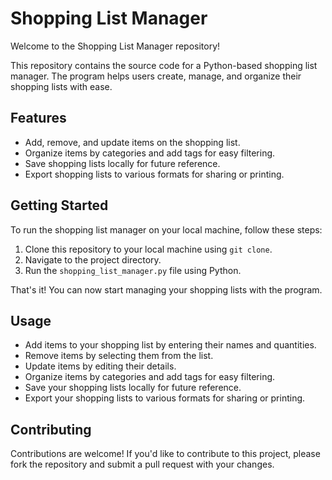# Shopping List Manager

Welcome to the Shopping List Manager repository!

This repository contains the source code for a Python-based shopping list manager. The program helps users create, manage, and organize their shopping lists with ease.

## Features

- Add, remove, and update items on the shopping list.
- Organize items by categories and add tags for easy filtering.
- Save shopping lists locally for future reference.
- Export shopping lists to various formats for sharing or printing.

## Getting Started

To run the shopping list manager on your local machine, follow these steps:

1. Clone this repository to your local machine using `git clone`.
2. Navigate to the project directory.
3. Run the `shopping_list_manager.py` file using Python.


That's it! You can now start managing your shopping lists with the program.

## Usage

- Add items to your shopping list by entering their names and quantities.
- Remove items by selecting them from the list.
- Update items by editing their details.
- Organize items by categories and add tags for easy filtering.
- Save your shopping lists locally for future reference.
- Export your shopping lists to various formats for sharing or printing.

## Contributing

Contributions are welcome! If you'd like to contribute to this project, please fork the repository and submit a pull request with your changes.


